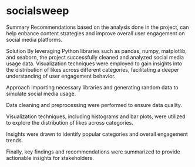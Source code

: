 # socialsweep
Summary
Recommendations based on the analysis done in the project, can help enhance content strategies and improve overall user engagement on social media platforms.


Solution
 By leveraging Python libraries such as pandas, numpy, matplotlib, and seaborn, the project successfully cleaned and analyzed social media usage data. Visualization techniques were employed to gain insights into the distribution of likes across different categories, facilitating a deeper understanding of user engagement behavior.  


Approach
Importing necessary libraries and generating random data to simulate social media usage. 

Data cleaning and preprocessing were performed to ensure data quality. 

Visualization techniques, including histograms and bar plots, were utilized to explore the distribution of likes across categories.

Insights were drawn to identify popular categories and overall engagement trends. 

Finally, key findings and recommendations were summarized to provide actionable insights for stakeholders. 
